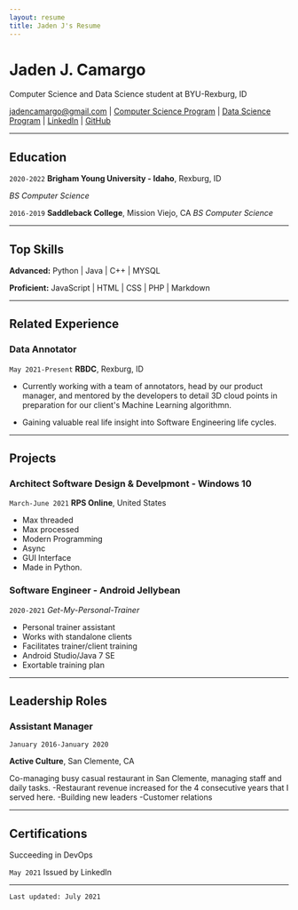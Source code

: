 ```yaml
---
layout: resume
title: Jaden J's Resume
---
```


# Jaden J. Camargo

Computer Science and Data Science student at BYU-Rexburg, ID

<!-- I want this headline to signal to employers hey I am your potential Analyst, Software Engineer, etcetera.-->

<div id="webaddress">
<a href="jadencamargo@gmail.com">jadencamargo@gmail.com</a>
| <a href="https://github.com/byui-cse">Computer Science Program</a>
| <a href="https://byuidatascience.github.io/development.html">Data Science Program</a>
| <a href="https://www.linkedin.com/in/jaden-camargo/">LinkedIn</a>
| <a href="https://github.com/DearAstoria">GitHub</a>
<!--| <a href="https://www.codewars.com/users/DearAstoria">Codewars</a>-->
</div>
<!-- https://www.monique.tech/the-art-of-markdown -->

---

## Education

`2020-2022` **Brigham Young University - Idaho**, Rexburg, ID
<!-- _BS Computer Science | Minor in Data Science_ -->
_BS Computer Science_
<!-- Thinking about listing courses here?-->

`2016-2019` **Saddleback College**, Mission Viejo, CA
_BS Computer Science_ 

---

## Top Skills

**Advanced:** Python | Java | C++ | MYSQL

**Proficient:** JavaScript | HTML | CSS | PHP | Markdown

---

## Related Experience

### Data Annotator

`May 2021-Present` **RBDC**, Rexburg, ID

- Currently working with a team of annotators, head by our product manager, and mentored by the developers to detail 3D cloud points in preparation for our client's Machine Learning algorithmn.

- Gaining valuable real life insight into Software Engineering life cycles.

---

## Projects

### Architect Software Design & Develpmont - Windows 10

`March-June 2021` **RPS Online**, United States

- Max threaded
- Max processed
- Modern Programming
- Async
- GUI Interface
- Made in Python.

### Software Engineer - Android Jellybean

`2020-2021` _Get-My-Personal-Trainer_

- Personal trainer assistant
- Works with standalone clients
- Facilitates trainer/client training
- Android Studio/Java 7 SE
- Exortable training plan

---

## Leadership Roles

### Assistant Manager

`January 2016-January 2020`

**Active Culture**, San Clemente, CA

Co-managing busy casual restaurant in San Clemente, managing staff and daily tasks.
-Restaurant revenue increased for the 4 consecutive years that I served here.
-Building new leaders
-Customer relations

---

## Certifications

Succeeding in DevOps

`May 2021` Issued by LinkedIn

---

<!-- ### Footer
Last updated: July 2021-->

`Last updated: July 2021`

<!--## Related Experience

## Service and Work History-->

<!------->

